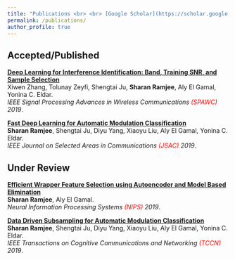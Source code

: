 ```yaml
---
title: "Publications <br> <br> [Google Scholar](https://scholar.google.com/citations?user=QYNYHEMAAAAJ&hl=en)"
permalink: /publications/
author_profile: true
---
```


## Accepted/Published

<b>[Deep Learning for Interference Identification: Band, Training SNR, and Sample Selection](http://sharanramjee.github.io/publications/spawc2019)</b> <br>
Xiwen Zhang, Tolunay Zeyfi, Shengtai Ju, <b>Sharan Ramjee</b>, Aly El Gamal, Yonina C. Eldar. <br>
<i>IEEE Signal Processing Advances in Wireless Communications <span style="color:red">(SPAWC)</span> 2019</i>.

<b>[Fast Deep Learning for Automatic Modulation Classification](http://sharanramjee.github.io/publications/jsac2019)</b> <br>
<b>Sharan Ramjee</b>, Shengtai Ju, Diyu Yang, Xiaoyu Liu, Aly El Gamal, Yonina C. Eldar. <br>
<i>IEEE Journal on Selected Areas in Communications <span style="color:red">(JSAC)</span> 2019</i>.

## Under Review

<b>[Efficient Wrapper Feature Selection using Autoencoder and Model Based Elimination](http://sharanramjee.github.io/publications/nips2019)</b> <br>
<b>Sharan Ramjee</b>, Aly El Gamal. <br>
<i>Neural Information Processing Systems <span style="color:red">(NIPS)</span> 2019</i>.

<b>[Data Driven Subsampling for Automatic Modulation Classification](http://sharanramjee.github.io/publications/tccn2019)</b> <br>
<b>Sharan Ramjee</b>, Shengtai Ju, Diyu Yang, Xiaoyu Liu, Aly El Gamal, Yonina C. Eldar. <br>
<i>IEEE Transactions on Cognitive Communications and Networking <span style="color:red">(TCCN)</span> 2019</i>.
